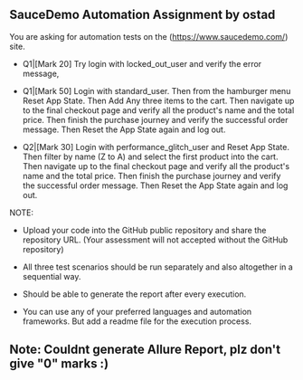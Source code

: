 ## SauceDemo Automation Assignment by ostad
You are asking for automation tests on the (https://www.saucedemo.com/)   site.



- Q1|[Mark 20] Try login with locked_out_user and verify the error message,



- Q1|[Mark 50] Login with standard_user. Then from the hamburger menu Reset App State. Then Add Any three items to the cart. Then navigate up to the final checkout page and verify all the product's name and the total price. Then finish the purchase journey and verify the successful order message. Then Reset the App State again and log out.



- Q2|[Mark 30] Login with performance_glitch_user and Reset App State. Then filter by name (Z to A) and select the first product into the cart. Then navigate up to the final checkout page and verify all the product's name and the total price. Then finish the purchase journey and verify the successful order message. Then Reset the App State again and log out.



NOTE: 



- Upload your code into the GitHub public repository and share the repository URL. (Your assessment will not accepted without the GitHub repository)

- All three test scenarios should be run separately and also altogether in a sequential way.  

- Should be able to generate the report after every execution.

- You can use any of your preferred languages and automation frameworks. But add a readme file for the execution process.
## Note: Couldnt generate Allure Report, plz don't give "0" marks :) 
